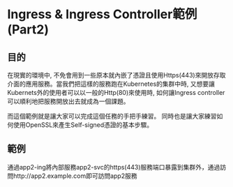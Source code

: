# Ingress & Ingress Controller範例(Part2)

## 目的

在現實的環境中, 不免會用到一些原本就內嵌了憑證且使用Https(443)來開放存取介面的應用服務。當我們把這樣的服務跑在Kubernetes的集群中時, 又想要讓Kubernets外的使用者可以以一般的Http(80)來使用時, 如何讓Ingress controller可以順利地把服務開放出去就成為一個課題。

而這個範例就是讓大家可以完成這個任務的手把手練習。 同時也是讓大家練習如何使用OpenSSL來產生Self-signed憑證的基本步驟。

## 範例

通過app2-ing將內部服務app2-svc的https(443)服務端口暴露到集群外，通過訪問http://app2.example.com即可訪問app2服務



